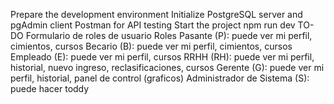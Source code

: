 Prepare the development environment
Initialize PostgreSQL server and pgAdmin client
Postman for API testing
Start the project
npm run dev
TO-DO
Formulario de roles de usuario
Roles
Pasante (P): puede ver mi perfil, cimientos, cursos
Becario (B): puede ver mi perfil, cimientos, cursos
Empleado (E): puede ver mi perfil, cursos
RRHH (RH): puede ver mi perfil, historial, nuevo ingreso, reclasificaciones, cursos
Gerente (G): puede ver mi perfil, historial, panel de control (graficos)
Administrador de Sistema (S): puede hacer toddy
